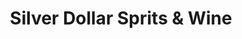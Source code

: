---
title: "Silver Dollar Sprits & Wine"
url: /magnolia/silver-dollar-sprits-und-wine/
shop: Spirituosen
---